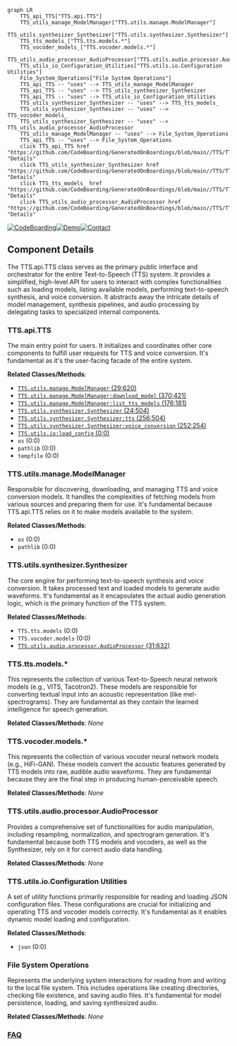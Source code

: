 ```mermaid
graph LR
    TTS_api_TTS["TTS.api.TTS"]
    TTS_utils_manage_ModelManager["TTS.utils.manage.ModelManager"]
    TTS_utils_synthesizer_Synthesizer["TTS.utils.synthesizer.Synthesizer"]
    TTS_tts_models_["TTS.tts.models.*"]
    TTS_vocoder_models_["TTS.vocoder.models.*"]
    TTS_utils_audio_processor_AudioProcessor["TTS.utils.audio.processor.AudioProcessor"]
    TTS_utils_io_Configuration_Utilities["TTS.utils.io.Configuration Utilities"]
    File_System_Operations["File System Operations"]
    TTS_api_TTS -- "uses" --> TTS_utils_manage_ModelManager
    TTS_api_TTS -- "uses" --> TTS_utils_synthesizer_Synthesizer
    TTS_api_TTS -- "uses" --> TTS_utils_io_Configuration_Utilities
    TTS_utils_synthesizer_Synthesizer -- "uses" --> TTS_tts_models_
    TTS_utils_synthesizer_Synthesizer -- "uses" --> TTS_vocoder_models_
    TTS_utils_synthesizer_Synthesizer -- "uses" --> TTS_utils_audio_processor_AudioProcessor
    TTS_utils_manage_ModelManager -- "uses" --> File_System_Operations
    TTS_api_TTS -- "uses" --> File_System_Operations
    click TTS_api_TTS href "https://github.com/CodeBoarding/GeneratedOnBoardings/blob/main//TTS/TTS_api_TTS.md" "Details"
    click TTS_utils_synthesizer_Synthesizer href "https://github.com/CodeBoarding/GeneratedOnBoardings/blob/main//TTS/TTS_utils_synthesizer_Synthesizer.md" "Details"
    click TTS_tts_models_ href "https://github.com/CodeBoarding/GeneratedOnBoardings/blob/main//TTS/TTS_tts_models_.md" "Details"
    click TTS_utils_audio_processor_AudioProcessor href "https://github.com/CodeBoarding/GeneratedOnBoardings/blob/main//TTS/TTS_utils_audio_processor_AudioProcessor.md" "Details"
```
[![CodeBoarding](https://img.shields.io/badge/Generated%20by-CodeBoarding-9cf?style=flat-square)](https://github.com/CodeBoarding/GeneratedOnBoardings)[![Demo](https://img.shields.io/badge/Try%20our-Demo-blue?style=flat-square)](https://www.codeboarding.org/demo)[![Contact](https://img.shields.io/badge/Contact%20us%20-%20contact@codeboarding.org-lightgrey?style=flat-square)](mailto:contact@codeboarding.org)

## Component Details

The TTS.api.TTS class serves as the primary public interface and orchestrator for the entire Text-to-Speech (TTS) system. It provides a simplified, high-level API for users to interact with complex functionalities such as loading models, listing available models, performing text-to-speech synthesis, and voice conversion. It abstracts away the intricate details of model management, synthesis pipelines, and audio processing by delegating tasks to specialized internal components.

### TTS.api.TTS
The main entry point for users. It initializes and coordinates other core components to fulfill user requests for TTS and voice conversion. It's fundamental as it's the user-facing facade of the entire system.


**Related Classes/Methods**:

- <a href="https://github.com/coqui-ai/TTS/blob/master/TTS/utils/manage.py#L29-L620" target="_blank" rel="noopener noreferrer">`TTS.utils.manage.ModelManager` (29:620)</a>
- <a href="https://github.com/coqui-ai/TTS/blob/master/TTS/utils/manage.py#L370-L421" target="_blank" rel="noopener noreferrer">`TTS.utils.manage.ModelManager:download_model` (370:421)</a>
- <a href="https://github.com/coqui-ai/TTS/blob/master/TTS/utils/manage.py#L176-L181" target="_blank" rel="noopener noreferrer">`TTS.utils.manage.ModelManager:list_tts_models` (176:181)</a>
- <a href="https://github.com/coqui-ai/TTS/blob/master/TTS/utils/synthesizer.py#L24-L504" target="_blank" rel="noopener noreferrer">`TTS.utils.synthesizer.Synthesizer` (24:504)</a>
- <a href="https://github.com/coqui-ai/TTS/blob/master/TTS/utils/synthesizer.py#L256-L504" target="_blank" rel="noopener noreferrer">`TTS.utils.synthesizer.Synthesizer:tts` (256:504)</a>
- <a href="https://github.com/coqui-ai/TTS/blob/master/TTS/utils/synthesizer.py#L252-L254" target="_blank" rel="noopener noreferrer">`TTS.utils.synthesizer.Synthesizer:voice_conversion` (252:254)</a>
- <a href="https://github.com/coqui-ai/TTS/blob/master/TTS/utils/io.py#L0-L0" target="_blank" rel="noopener noreferrer">`TTS.utils.io:load_config` (0:0)</a>
- `os` (0:0)
- `pathlib` (0:0)
- `tempfile` (0:0)


### TTS.utils.manage.ModelManager
Responsible for discovering, downloading, and managing TTS and voice conversion models. It handles the complexities of fetching models from various sources and preparing them for use. It's fundamental because TTS.api.TTS relies on it to make models available to the system.


**Related Classes/Methods**:

- `os` (0:0)
- `pathlib` (0:0)


### TTS.utils.synthesizer.Synthesizer
The core engine for performing text-to-speech synthesis and voice conversion. It takes processed text and loaded models to generate audio waveforms. It's fundamental as it encapsulates the actual audio generation logic, which is the primary function of the TTS system.


**Related Classes/Methods**:

- `TTS.tts.models` (0:0)
- `TTS.vocoder.models` (0:0)
- <a href="https://github.com/coqui-ai/TTS/blob/master/TTS/utils/audio/processor.py#L31-L632" target="_blank" rel="noopener noreferrer">`TTS.utils.audio.processor.AudioProcessor` (31:632)</a>


### TTS.tts.models.*
This represents the collection of various Text-to-Speech neural network models (e.g., VITS, Tacotron2). These models are responsible for converting textual input into an acoustic representation (like mel-spectrograms). They are fundamental as they contain the learned intelligence for speech generation.


**Related Classes/Methods**: _None_

### TTS.vocoder.models.*
This represents the collection of various vocoder neural network models (e.g., HiFi-GAN). These models convert the acoustic features generated by TTS models into raw, audible audio waveforms. They are fundamental because they are the final step in producing human-perceivable speech.


**Related Classes/Methods**: _None_

### TTS.utils.audio.processor.AudioProcessor
Provides a comprehensive set of functionalities for audio manipulation, including resampling, normalization, and spectrogram generation. It's fundamental because both TTS models and vocoders, as well as the Synthesizer, rely on it for correct audio data handling.


**Related Classes/Methods**: _None_

### TTS.utils.io.Configuration Utilities
A set of utility functions primarily responsible for reading and loading JSON configuration files. These configurations are crucial for initializing and operating TTS and vocoder models correctly. It's fundamental as it enables dynamic model loading and configuration.


**Related Classes/Methods**:

- `json` (0:0)


### File System Operations
Represents the underlying system interactions for reading from and writing to the local file system. This includes operations like creating directories, checking file existence, and saving audio files. It's fundamental for model persistence, loading, and saving synthesized audio.


**Related Classes/Methods**: _None_



### [FAQ](https://github.com/CodeBoarding/GeneratedOnBoardings/tree/main?tab=readme-ov-file#faq)